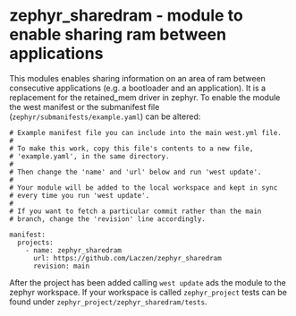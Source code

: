 <!--
  Copyright (c) 2022 Laczen

  SPDX-License-Identifier: Apache-2.0
-->
# zephyr_sharedram - module to enable sharing ram between applications 

This modules enables sharing information on an area of ram between consecutive
applications (e.g. a bootloader and an application). It is a replacement for
the retained_mem driver in zephyr. To enable the module the west manifest or
the submanifest file (`zephyr/submanifests/example.yaml`) can be altered:

```
# Example manifest file you can include into the main west.yml file.
#
# To make this work, copy this file's contents to a new file,
# 'example.yaml', in the same directory.
#
# Then change the 'name' and 'url' below and run 'west update'.
#
# Your module will be added to the local workspace and kept in sync
# every time you run 'west update'.
#
# If you want to fetch a particular commit rather than the main
# branch, change the 'revision' line accordingly.

manifest:
  projects:
    - name: zephyr_sharedram
      url: https://github.com/Laczen/zephyr_sharedram
      revision: main
```

After the project has been added calling `west update` ads the module to
the zephyr workspace. If your workspace is called `zephyr_project` tests can 
be found under `zephyr_project/zephyr_sharedram/tests`.